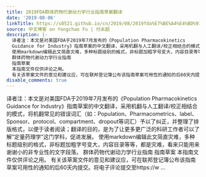 ```yaml
---
title: 2019FDA群体药物代谢动力学行业指南草案翻译
date: '2019-08-06'
linkTitle: https://s0521.github.io/cn/2019/08/2019fda%E7%BE%A4%E4%BD%93%E8%8D%AF%E7%89%A9%E4%BB%A3%E8%B0%A2%E5%8A%A8%E5%8A%9B%E5%AD%A6%E8%A1%8C%E4%B8%9A%E6%8C%87%E5%8D%97%E8%8D%89%E6%A1%88%E7%BF%BB%E8%AF%91/
source: 中文博客 on Yongchao Fu | 付永超
description: |-
  译者注：本文是对美国FDA于2019年7月发布的《Population Pharmacokinetics
  Guidance for Industry》指南草案的中文翻译，采用机翻与人工翻译/校正相结合的模式，将机翻常见的错误词汇（如：Population、Pharmacometrics、label、Sponsor、protocol、compartment、dropout等词汇）予以了纠正，并整理了排版格式，以便于读者阅读；翻译的目的，是为了让更多更广泛的科研工作者可以了解“定量药理学”这门学科，促进发展。
  使用markdown编辑此文简直灾难，多种标题级别的格式，非标题加粗字号变大，内容目录等等，都是灾难，看来只能用来谢谢小的非专业性的文字段落。
  群体药物代谢动力学行业指南
  指南草案
  本指南文件仅供评论之用。
  有关该草案文件的意见和建议应，可在联邦登记簿公布该指南草案可用性的通知的后60天内提交。将电子评论提交至https://w ...
disable_comments: true
---
```

译者注：本文是对美国FDA于2019年7月发布的《Population Pharmacokinetics
Guidance for Industry》指南草案的中文翻译，采用机翻与人工翻译/校正相结合的模式，将机翻常见的错误词汇（如：Population、Pharmacometrics、label、Sponsor、protocol、compartment、dropout等词汇）予以了纠正，并整理了排版格式，以便于读者阅读；翻译的目的，是为了让更多更广泛的科研工作者可以了解“定量药理学”这门学科，促进发展。
使用markdown编辑此文简直灾难，多种标题级别的格式，非标题加粗字号变大，内容目录等等，都是灾难，看来只能用来谢谢小的非专业性的文字段落。
群体药物代谢动力学行业指南
指南草案
本指南文件仅供评论之用。
有关该草案文件的意见和建议应，可在联邦登记簿公布该指南草案可用性的通知的后60天内提交。将电子评论提交至https://w ...